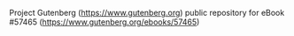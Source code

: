 Project Gutenberg (https://www.gutenberg.org) public repository for
eBook #57465 (https://www.gutenberg.org/ebooks/57465)

